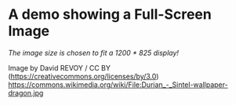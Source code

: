 A demo showing a Full-Screen Image
==================================

*The image size is chosen to fit a 1200 * 825 display!*

Image by David REVOY / CC BY (https://creativecommons.org/licenses/by/3.0)
https://commons.wikimedia.org/wiki/File:Durian_-_Sintel-wallpaper-dragon.jpg
